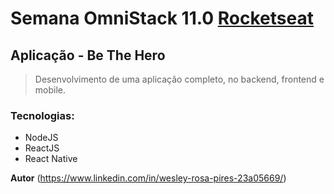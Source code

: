 #  Semana OmniStack 11.0 [Rocketseat](https://rocketseat.com.br/)

## Aplicação - Be The Hero
> Desenvolvimento de uma aplicação completo, no backend, frontend e mobile.

### Tecnologias:

* NodeJS
* ReactJS
* React Native

<strong>Autor</strong>
(https://www.linkedin.com/in/wesley-rosa-pires-23a05669/)
